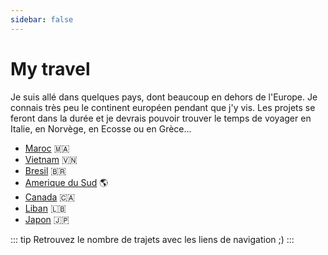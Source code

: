 ```yaml
---
sidebar: false
---
```


# My travel

Je suis allé dans quelques pays, dont beaucoup en dehors de l'Europe. Je connais très peu le continent européen pendant que j'y vis. Les projets se feront dans la durée et je devrais pouvoir trouver le temps de voyager en Italie, en Norvège, en Ecosse ou en Grèce...

- [Maroc](./Maroc) 🇲🇦
- [Vietnam](./Vietnam) 🇻🇳
- [Bresil](./Bresil) 🇧🇷
- [Amerique du Sud](./AmeriqueDuSud) 🌎
- [Canada](./Canada) 🇨🇦
- [Liban](./Liban) 🇱🇧
- [Japon](./Japon) 🇯🇵

::: tip
Retrouvez le nombre de trajets avec les liens de navigation ;)
:::
